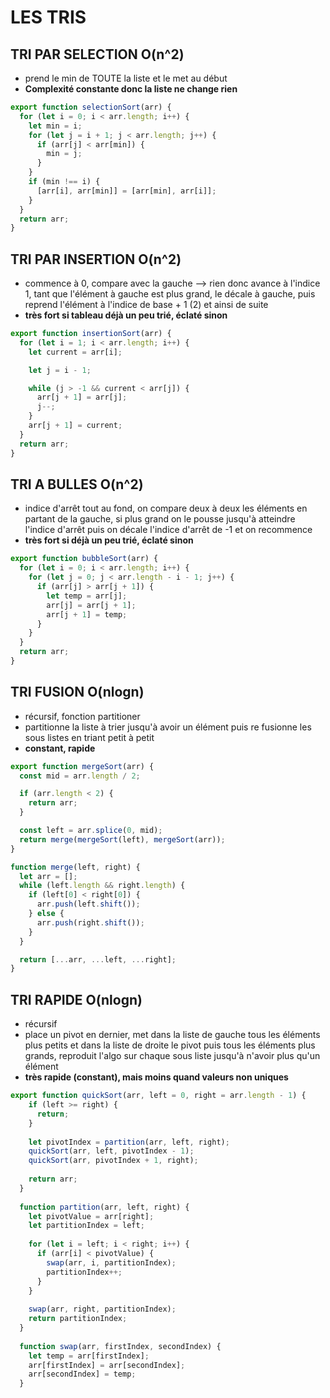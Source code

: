 # LES TRIS

## TRI PAR SELECTION O(n^2)
- prend le min de TOUTE la liste et le met au début  
- **Complexité constante donc la liste ne change rien**

```js
export function selectionSort(arr) {
  for (let i = 0; i < arr.length; i++) { 
    let min = i; 
    for (let j = i + 1; j < arr.length; j++) { 
      if (arr[j] < arr[min]) {
        min = j;   
      }
    }
    if (min !== i) {
      [arr[i], arr[min]] = [arr[min], arr[i]]; 
    }
  }
  return arr; 
}
```


## TRI PAR INSERTION O(n^2)
- commence à 0, compare avec la gauche --> rien donc avance à l'indice 1, tant que l'élément à gauche est plus grand, le décale à gauche, puis reprend l'élément à l'indice de base + 1 (2) et ainsi de suite
- **très fort si tableau déjà un peu trié, éclaté sinon**

```js
export function insertionSort(arr) {
  for (let i = 1; i < arr.length; i++) {
    let current = arr[i];

    let j = i - 1;

    while (j > -1 && current < arr[j]) {
      arr[j + 1] = arr[j];
      j--;
    }
    arr[j + 1] = current;
  }
  return arr;
}
```

## TRI A BULLES O(n^2)
- indice d'arrêt tout au fond, on compare deux à deux les éléments en partant de la gauche, si plus grand on le pousse jusqu'à atteindre l'indice d'arrêt puis on décale l'indice d'arrêt de -1 et on recommence
- **très fort si déjà un peu trié, éclaté sinon**
```js
export function bubbleSort(arr) {
  for (let i = 0; i < arr.length; i++) {
    for (let j = 0; j < arr.length - i - 1; j++) {
      if (arr[j] > arr[j + 1]) {
        let temp = arr[j];
        arr[j] = arr[j + 1];
        arr[j + 1] = temp;
      }
    }
  }
  return arr;
}
```

## TRI FUSION O(nlogn)
- récursif, fonction partitioner  
- partitionne la liste à trier jusqu'à avoir un élément puis re fusionne les sous listes en triant petit à petit
- **constant, rapide**

```js
export function mergeSort(arr) {
  const mid = arr.length / 2;

  if (arr.length < 2) {
    return arr;
  }

  const left = arr.splice(0, mid);
  return merge(mergeSort(left), mergeSort(arr));
}

function merge(left, right) {
  let arr = [];
  while (left.length && right.length) {
    if (left[0] < right[0]) {
      arr.push(left.shift());
    } else {
      arr.push(right.shift());
    }
  }

  return [...arr, ...left, ...right];
}
```

## TRI RAPIDE O(nlogn)
- récursif
- place un pivot en dernier, met dans la liste de gauche tous les éléments plus petits et dans la liste de droite le pivot puis tous les éléments plus grands, reproduit l'algo sur chaque sous liste jusqu'à n'avoir plus qu'un élément
- **très rapide (constant), mais moins quand valeurs non uniques**
```js
export function quickSort(arr, left = 0, right = arr.length - 1) {
    if (left >= right) {
      return;
    }
  
    let pivotIndex = partition(arr, left, right);
    quickSort(arr, left, pivotIndex - 1);
    quickSort(arr, pivotIndex + 1, right);
  
    return arr;
  }
  
  function partition(arr, left, right) {
    let pivotValue = arr[right];
    let partitionIndex = left;
  
    for (let i = left; i < right; i++) {
      if (arr[i] < pivotValue) {
        swap(arr, i, partitionIndex);
        partitionIndex++;
      }
    }
  
    swap(arr, right, partitionIndex);
    return partitionIndex;
  }
  
  function swap(arr, firstIndex, secondIndex) {
    let temp = arr[firstIndex];
    arr[firstIndex] = arr[secondIndex];
    arr[secondIndex] = temp;
  }
```